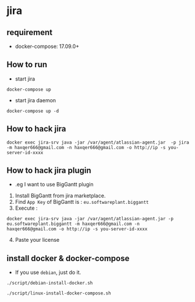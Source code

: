 # jira

## requirement
- docker-compose: 17.09.0+

## How to run

- start jira

`docker-compose up`

- start jira daemon

`docker-compose up -d`

## How to hack jira

`docker exec jira-srv java -jar /var/agent/atlassian-agent.jar  -p jira -m haxqer666@gmail.com -n haxqer666@gmail.com -o http://ip -s you-server-id-xxxx`

## How to hack jira plugin

- .eg I want to use BigGantt plugin
1. Install BigGantt from jira marketplace.
2. Find `App Key` of BigGantt is : `eu.softwareplant.biggantt`
3. Execute :

`docker exec jira-srv java -jar /var/agent/atlassian-agent.jar -p eu.softwareplant.biggantt -m haxqer666@gmail.com -n haxqer666@gmail.com -o http://ip -s you-server-id-xxxx`

4. Paste your license 

## install docker & docker-compose
- If you use `debian`, just do it.

`./script/debian-install-docker.sh`

`./script/linux-install-docker-compose.sh`
